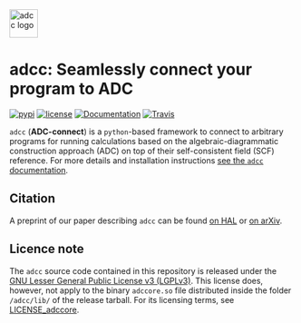 <img src="https://adc-connect.org/_images/logo.png" alt="adcc logo" height="50px" />

# adcc: Seamlessly connect your program to ADC
[![pypi](https://img.shields.io/pypi/v/adcc)](https://pypi.org/project/adcc)
[![license](https://img.shields.io/github/license/adc-connect/adcc.svg?maxAge=259200)](https://github.com/adc-connect/adcc/blob/master/LICENSE)
[![Documentation](https://img.shields.io/badge/doc-latest-blue.svg)](https://adc-connect.org)
[![Travis](https://travis-ci.org/adc-connect/adcc.svg?branch=master)](https://travis-ci.org/adc-connect/adcc)

`adcc` (**ADC-connect**) is a `python`-based framework to connect to arbitrary programs
for running calculations based on the algebraic-diagrammatic construction
approach (ADC) on top of their self-consistent field (SCF) reference.
For more details and installation instructions
[see the `adcc` documentation](https://adc-connect.org).

## Citation
A preprint of our paper describing `adcc` can be found
[on HAL](https://hal.archives-ouvertes.fr/hal-02319517)
or [on arXiv](http://arxiv.org/pdf/1910.07757).


## Licence note
The `adcc` source code contained in this repository is released
under the [GNU Lesser General Public License v3 (LGPLv3)](LICENSE).
This license does, however, not apply to the binary
`adccore.so` file distributed inside the folder `/adcc/lib/` of
the release tarball. For its licensing terms,
see [LICENSE_adccore](LICENSE_adccore).
